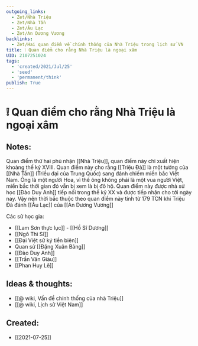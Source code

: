 ```yaml
---
outgoing_links:
  - Zet/Nhà Triệu
  - Zet/Nhà Tần
  - Zet/Âu Lạc
  - Zet/An Dương Vương
backlinks:
  - Zet/Hai quan điểm về chính thống của Nhà Triệu trong lịch sử VN
title: ❕ Quan điểm cho rằng Nhà Triệu là ngoại xâm
UID: 2107251024
tags:
  - 'created/2021/Jul/25'
  - 'seed'
  - 'permanent/think'
publish: True
---
```

# ❕ Quan điểm cho rằng Nhà Triệu là ngoại xâm

## Notes:
Quan điểm thứ hai phủ nhận [[Nhà Triệu]], quan điểm này chỉ xuất hiện khoảng thế kỷ XVIII. Quan điểm này cho rằng [[Triệu Đà]] là một tướng của [[Nhà Tần]] (Triều đại của Trung Quốc) sang đánh chiếm miền bắc Việt Nam. Ông là một người Hoa, vì thế ông không phải là một vua người Việt, miền bắc thời gian đó vẫn bị xem là bị đô hộ. Quan điểm này được nhà sử học [[Đào Duy Anh]] tiếp nối trong thế kỷ XX và được tiếp nhận cho tới ngày nay. Vậy nên thời bắc thuộc theo quan điểm này tính từ 179 TCN khi Triệu Đà đánh [[Âu Lạc]] của [[An Dương Vương]]

Các sử học gia:

- [[Lam Sơn thực lục]] - [[Hồ Sĩ Dương]]
- [[Ngô Thì Sĩ]]
- [[Đại Việt sử ký tiền biên]]
- Quan sử [[Đặng Xuân Bảng]]
- [[Đào Duy Anh]]
- [[Trần Văn Giàu]]
- [[Phan Huy Lê]]


## Ideas & thoughts:
- [[@ wiki, Vấn đề chính thống của nhà Triệu]]
- [[@ wiki, Lịch sử Việt Nam]]


## Created:
- [[2021-07-25]]
